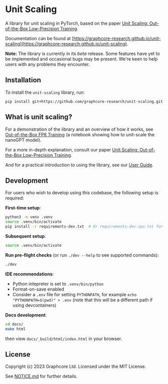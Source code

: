 # Unit Scaling

A library for unit scaling in PyTorch, based on the paper
[Unit Scaling: Out-of-the-Box Low-Precision Training](https://arxiv.org/abs/2303.11257).

Documentation can be found at
[https://graphcore-research.github.io/unit-scaling](https://graphcore-research.github.io/unit-scaling).

**Note:** The library is currently in its _beta_ release.
Some features have yet to be implemented and occasional bugs may be present.
We're keen to help users with any problems they encounter.

## Installation

To install the `unit-scaling` library, run:

```
pip install git+https://github.com/graphcore-research/unit-scaling.git
```

## What is unit scaling?

For a demonstration of the library and an overview of how it works, see
[Out-of-the-Box FP8 Training](https://github.com/graphcore-research/out-of-the-box-fp8-training/blob/main/out_of_the_box_fp8_training.ipynb)
(a notebook showing how to unit-scale the nanoGPT model).

For a more in-depth explanation, consult our paper
[Unit Scaling: Out-of-the-Box Low-Precision Training](https://arxiv.org/abs/2303.11257).

And for a practical introduction to using the library, see our [User Guide](https://graphcore-research.github.io/unit-scaling/user_guide.html).

## Development

For users who wish to develop using this codebase, the following setup is required:

**First-time setup**:

```bash
python3 -m venv .venv
source .venv/bin/activate
pip install -r requirements-dev.txt  # Or requirements-dev-ipu.txt for the ipu
```

**Subsequent setup**:

```bash
source .venv/bin/activate
```

**Run pre-flight checks** (or run `./dev --help` to see supported commands):

```bash
./dev
```

**IDE recommendations**:

- Python intepreter is set to `.venv/bin/python`
- Format-on-save enabled
- Consider a `.env` file for setting `PYTHONPATH`, for example `echo "PYTHONPATH=$(pwd)" > .env`
  (note that this will be a different path if using devcontainers)

**Docs development**:

```bash
cd docs/
make html
```

then view `docs/_build/html/index.html` in your browser.

## License

Copyright (c) 2023 Graphcore Ltd. Licensed under the MIT License.

See [NOTICE.md](NOTICE.md) for further details.
